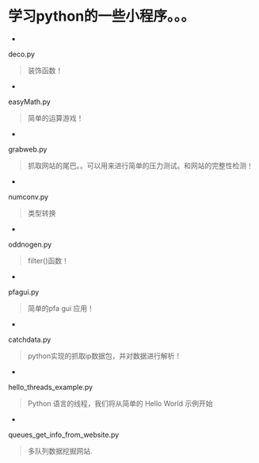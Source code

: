 学习python的一些小程序。。。
====

-

  deco.py
  
  >装饰函数！

-

  easyMath.py
  
  >简单的运算游戏！

-

  grabweb.py 
  
  >抓取网站的尾巴。。可以用来进行简单的压力测试。和网站的完整性检测！

-

  numconv.py
  
  >类型转换

-

  oddnogen.py

  >filter()函数！ 

-

  pfagui.py

  >简单的pfa gui 应用！ 

-

   catchdata.py

   >python实现的抓取ip数据包，并对数据进行解析！

-

   hello_threads_example.py

   >Python 语言的线程，我们将从简单的 Hello World 示例开始


-

   queues_get_info_from_website.py

   >多队列数据挖掘网站.
